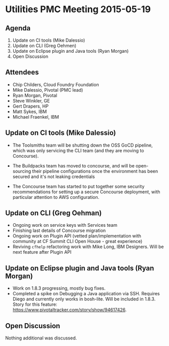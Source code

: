 # Utilities PMC Meeting 2015-05-19

## Agenda

1. Update on CI tools (Mike Dalessio)
2. Update on CLI (Greg Oehmen)
3. Update on Eclipse plugin and Java tools (Ryan Morgan)
4. Open Discussion


## Attendees

* Chip Childers, Cloud Foundry Foundation
* Mike Dalessio, Pivotal (PMC lead)
* Ryan Morgan, Pivotal
* Steve Winkler, GE
* Gert Drapers, HP
* Matt Sykes, IBM
* Michael Fraenkel, IBM


## Update on CI tools (Mike Dalessio)

- The Toolsmiths team will be shutting down the OSS GoCD pipeline,
  which was only servicing the CLI team (and they are moving to
  Concourse).

- The Buildpacks team has moved to concourse, and will be
  open-sourcing their pipeline configurations once the environment has
  been secured and it's not leaking credentials

- The Concourse team has started to put together some security
  recommendations for setting up a secure Concourse deployment, with
  particular attention to AWS configuration.



## Update on CLI (Greg Oehman)

* Ongoing work on service keys with Services team
* Finishing last details of Concourse migration
* Ongoing work on Plugin API (vetted plan/implementation with community at CF Summit CLI Open House - great experience)
* Reviving `cfhelp` refactoring work with Mike Long, IBM Designers.  Will be next feature after Plugin API


## Update on Eclipse plugin and Java tools (Ryan Morgan)

* Work on 1.8.3 progressing, mostly bug fixes.
* Completed a spike on Debugging a Java application via SSH.  Requires Diego and currently only works in bosh-lite.  Will be included in 1.8.3.  Story for this feature: https://www.pivotaltracker.com/story/show/94617426.


## Open Discussion


Nothing additional was discussed.

